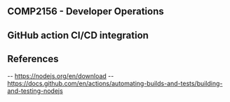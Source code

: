 ## COMP2156 - Developer Operations
## GitHub action CI/CD integration
## References
-- https://nodejs.org/en/download
-- https://docs.github.com/en/actions/automating-builds-and-tests/building-and-testing-nodejs
